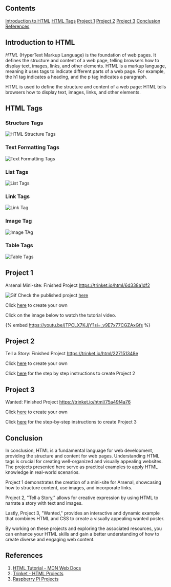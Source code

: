 ## Contents
[Introduction to HTML](#intro)
[HTML Tags](#tags)
[Project 1](#p1)
[Project 2](#p2)
[Project 3](#p3)
[Conclusion](#conclude)
[References](#ref)


## Introduction to HTML <a name="intro"></a>
*HTML* (HyperText Markup Language) is the foundation of web pages. It defines the structure and content of a web page, telling browsers how to display text, images, links, and other elements. HTML is a markup language, meaning it uses tags to indicate different parts of a web page. For example, the h1 tag indicates a heading, and the p tag indicates a paragraph.

HTML is used to define the structure and content of a web page: HTML tells browsers how to display text, images, links, and other elements.

## HTML Tags <a name="tags"></a>

### Structure Tags

![HTML Structure Tags](https://dev-to-uploads.s3.amazonaws.com/uploads/articles/tdc4j70zob9pifpcxhjl.png)

### Text Formatting Tags

![Text Formatting Tags](https://dev-to-uploads.s3.amazonaws.com/uploads/articles/bm0vqclk1lql2u1rombo.png)

### List Tags

![List Tags](https://dev-to-uploads.s3.amazonaws.com/uploads/articles/yw8tjuzqza7g5ntlspt0.png)

### Link Tags

![Link Tag](https://dev-to-uploads.s3.amazonaws.com/uploads/articles/hct0cdec9fq2zwv3wa3o.png)

### Image Tag

![Image TAg](https://dev-to-uploads.s3.amazonaws.com/uploads/articles/8yrda7ktmmy7rlfbvrca.png)

### Table Tags

![Table Tags](https://dev-to-uploads.s3.amazonaws.com/uploads/articles/rk22ni0gl3ygoby5tr06.png)

## Project 1 <a name="p1"></a>
Arsenal Mini-site: Finished Project https://trinket.io/html/6d338a1df2

![Gif](https://dev-to-uploads.s3.amazonaws.com/uploads/articles/5gh3fvs5w7vb37cozbtl.gif)
Check the published project [here](https://jrshittu-gmail-com.trinket.io/sites/arsenal-mini_site)

Click [here](https://trinket.io/html/daad5e23a7) to create your own

Click on the image below to watch the tutorial video.

{% embed https://youtu.be/jTPCLX7KJjY?si=_v9E7x77CGZAxGfs %}


## Project 2 <a name="p2"></a>
Tell a Story: Finished Project
https://trinket.io/html/227151348e

Click [here](https://trinket.io/embed/html/8083cfebb3) to create your own

Click [here](https://projects.raspberrypi.org/en/projects/tell-a-story) for the step by step instructions to create Project 2

## Project 3 <a name="p3"></a>
Wanted: Finished Project
https://trinket.io/html/75a49f4a76

Click [here](https://trinket.io/embed/html/58318bee1f) to create your own

Click [here](https://projects.raspberrypi.org/en/projects/wanted) for the step-by-step instructions to create Project 3

## Conclusion <a name="conclude"></a>

In conclusion, HTML is a fundamental language for web development, providing the structure and content for web pages. Understanding HTML tags is crucial for creating well-organized and visually appealing websites. The projects presented here serve as practical examples to apply HTML knowledge in real-world scenarios.

Project 1 demonstrates the creation of a mini-site for Arsenal, showcasing how to structure content, use images, and incorporate links. 

Project 2, "Tell a Story," allows for creative expression by using HTML to narrate a story with text and images. 

Lastly, Project 3, "Wanted," provides an interactive and dynamic example that combines HTML and CSS to create a visually appealing wanted poster.

By working on these projects and exploring the associated resources, you can enhance your HTML skills and gain a better understanding of how to create diverse and engaging web content.

## References <a name="ref"></a>

1. [HTML Tutorial - MDN Web Docs](https://developer.mozilla.org/en-US/docs/Web/HTML)
2. [Trinket - HTML Projects](https://trinket.io/html)
3. [Raspberry Pi Projects](https://projects.raspberrypi.org/en/projects)
